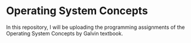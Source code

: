 # Operating System Concepts  

In this repository, I will be uploading the programming assignments of the Operating System Concepts by Galvin textbook.